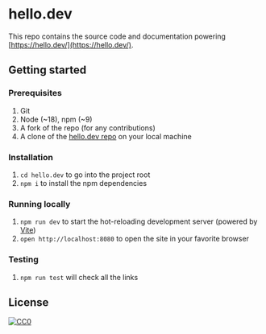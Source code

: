 # hello.dev

This repo contains the source code and documentation powering [https://hello.dev/](https://hello.dev/).

## Getting started

### Prerequisites

1. Git
1. Node (~18), npm (~9)
1. A fork of the repo (for any contributions)
1. A clone of the [hello.dev repo](https://github.com/hellocoop/hello.dev) on your local machine

### Installation

1. `cd hello.dev` to go into the project root
1. `npm i` to install the npm dependencies

### Running locally

1. `npm run dev` to start the hot-reloading development server (powered by [Vite](https://vitejs.dev/))
1. `open http://localhost:8080` to open the site in your favorite browser
   
### Testing
1. `npm run test` will check all the links

## License

<a href="LICENSE">![CC0](https://cdn.hello.coop/images/cc-zero.svg)</a>
